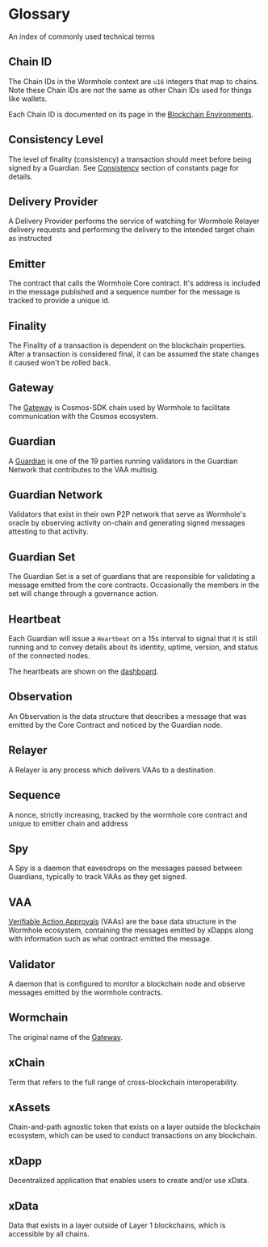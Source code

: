 # Glossary

An index of commonly used technical terms

## Chain ID

The Chain IDs in the Wormhole context are `u16` integers that map to chains. Note these Chain IDs are _not_ the same as other Chain IDs used for things like wallets.

Each Chain ID is documented on its page in the [Blockchain Environments](../blockchain-environments/README.md).

## Consistency Level

The level of finality (consistency) a transaction should meet before being signed by a Guardian. See [Consistency](constants.md#consistency-levels) section of constants page for details.

## Delivery Provider

A Delivery Provider performs the service of watching for Wormhole Relayer delivery requests and performing the delivery to the intended target chain as instructed

## Emitter

The contract that calls the Wormhole Core contract. It's address is included in the message published and a sequence number for the message is tracked to provide a unique id.

## Finality

The Finality of a transaction is dependent on the blockchain properties. After a transaction is considered final, it can be assumed the state changes it caused won't be rolled back.

## Gateway

The [Gateway](../reference/components/gateway/README.md) is Cosmos-SDK chain used by Wormhole to facilitate communication with the Cosmos ecosystem.

## Guardian

A [Guardian](../reference/components/guardian.md) is one of the 19 parties running validators in the Guardian Network that contributes to the VAA multisig.

## Guardian Network

Validators that exist in their own P2P network that serve as Wormhole's oracle by observing activity on-chain and generating signed messages attesting to that activity.

## Guardian Set

The Guardian Set is a set of guardians that are responsible for validating a message emitted from the core contracts. Occasionally the members in the set will change through a governance action.

## Heartbeat

Each Guardian will issue a `Heartbeat` on a 15s interval to signal that it is still running and to convey details about its identity, uptime, version, and status of the connected nodes.

The heartbeats are shown on the [dashboard](https://wormhole-foundation.github.io/wormhole-dashboard/).

## Observation

An Observation is the data structure that describes a message that was emitted by the Core Contract and noticed by the Guardian node.

## Relayer

A Relayer is any process which delivers VAAs to a destination.

## Sequence

A nonce, strictly increasing, tracked by the wormhole core contract and unique to emitter chain and address

## Spy

A Spy is a daemon that eavesdrops on the messages passed between Guardians, typically to track VAAs as they get signed.

## VAA

[Verifiable Action Approvals](../reference/components/vaa.md) (VAAs) are the base data structure in the Wormhole ecosystem, containing the messages emitted by xDapps along with information such as what contract emitted the message.

## Validator

A daemon that is configured to monitor a blockchain node and observe messages emitted by the wormhole contracts.

## Wormchain

The original name of the [Gateway](glossary.md#gateway).

## xChain

Term that refers to the full range of cross-blockchain interoperability.

## xAssets

Chain-and-path agnostic token that exists on a layer outside the blockchain ecosystem, which can be used to conduct transactions on any blockchain.

## xDapp

Decentralized application that enables users to create and/or use xData.

## xData

Data that exists in a layer outside of Layer 1 blockchains, which is accessible by all chains.
